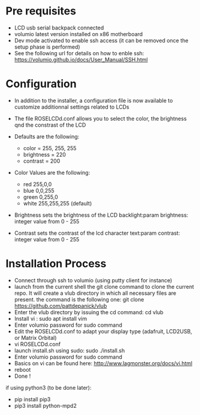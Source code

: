# Pre requisites

- LCD usb serial backpack connected 
- volumio latest version installed on x86 motherboard
- Dev mode activated to enable ssh access (it can be removed once the setup phase is performed)
- See the following url for details on how to enble ssh:  https://volumio.github.io/docs/User_Manual/SSH.html

# Configuration

- In addition to the installer, a configuration file is now available to customize additionnal settings related to LCDs
- The file ROSELCDd.conf allows you to select the color, the brightness qnd the constrast of the LCD
- Defaults are the following:
	- color = 255, 255, 255 
	- brightness =  220
	- contrast =  200

- Color Values are the following:
	- red 255,0,0
	- blue 0,0,255
	- green 0,255,0
	- white 255,255,255 (default)

- Brightness sets the brightness of the LCD backlight:param brightness: integer value from 0 - 255
- Contrast sets the contrast of the lcd character text:param contrast: integer value from 0 - 255

# Installation Process

- Connect through ssh to volumio (using putty client for instance)
- launch from the current shell the git clone command to clone the current repo. It will create a vlub directory in which all necessary files are present.
  the command is the following one: git clone https://github.com/pattdepanick/vlub
- Enter the vlub directory by issuing the cd command: cd vlub
- Install vi : sudo apt install vim
- Enter volumio password for sudo command
- Edit the ROSELCDd.conf to adapt your display type (adafruit, LCD2USB, or Matrix Orbital)
- vi ROSELCDd.conf
- launch install.sh using sudo: sudo ./install.sh
- Enter volumio password for sudo command
- Basics on vi can be found here: http://www.lagmonster.org/docs/vi.html 
- reboot
- Done !

if using python3 (to be done later):
- pip install pip3
- pip3 install python-mpd2

